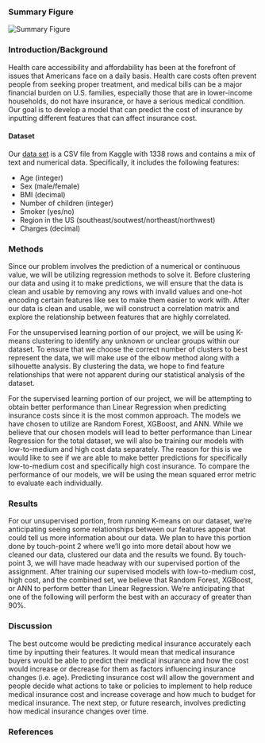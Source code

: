 ### Summary Figure
![Summary Figure](https://user-images.githubusercontent.com/41976165/94978740-c2af6680-04ec-11eb-8e63-b98fcdf3384b.png)

### Introduction/Background

Health care accessibility and affordability has been at the forefront of issues that
Americans face on a daily basis. Health care costs often prevent people from seeking
proper treatment, and medical bills can be a major financial burden on U.S. families,
especially those that are in lower-income households, do not have insurance, or have a
serious medical condition. Our goal is to develop a model that can predict the cost of
insurance by inputting different features that can affect insurance cost.

#### Dataset
Our [data set](https://www.kaggle.com/mirichoi0218/insurance) is a CSV file from Kaggle with 1338 rows and contains a mix of text and numerical data. Specifically, it includes the following features:
- Age (integer)
- Sex (male/female)
- BMI (decimal)
- Number of children (integer)
- Smoker (yes/no)
- Region in the US (southeast/soutwest/northeast/northwest)
- Charges (decimal)


### Methods

Since our problem involves the prediction of a numerical or continuous value, we will be utilizing regression methods to solve it.  Before clustering our data and using it to make predictions, we will ensure that the data is clean and usable by removing any rows with invalid values and one-hot encoding certain features like sex to make them easier to work with.  After our data is clean and usable, we will construct a correlation matrix and explore the relationship between features that are highly correlated.

For the unsupervised learning portion of our project, we will be using K-means clustering to identify any unknown or unclear groups within our dataset.  To ensure that we choose the correct number of clusters to best represent the data, we will make use of the elbow method along with a silhouette analysis.  By clustering the data, we hope to find feature relationships that were not apparent during our statistical analysis of the dataset.

For the supervised learning portion of our project, we will be attempting to obtain better performance than Linear Regression when predicting insurance costs since it is the most common approach.  The models we have chosen to utilize are Random Forest, XGBoost, and ANN.  While we believe that our chosen models will lead to better performance than Linear Regression for the total dataset, we will also be training our models with low-to-medium and high cost data separately.  The reason for this is we would like to see if we are able to make better predictions for specifically low-to-medium cost and specifically high cost insurance.  To compare the performance of our models, we will be using the mean squared error metric to evaluate each individually.

### Results
For our unsupervised portion, from running K-means on our dataset, we’re anticipating seeing some relationships between our features appear that could tell us more information about our data. We plan to have this portion done by touch-point 2 where we’ll go into more detail about how we cleaned our data, clustered our data and the results we found. By touch-point 3, we will have made headway with our supervised portion of the assignment. After training our supervised models with low-to-medium cost, high cost, and the combined set, we believe that Random Forest, XGBoost, or ANN to perform better than Linear Regression. We’re anticipating that one of the following will perform the best with an accuracy of greater than 90%.

### Discussion

The best outcome would be predicting medical insurance accurately each time by inputting their 
features. It would mean that medical insurance buyers would be able to predict their medical 
insurance and how the cost would increase or decrease for them as factors influencing insurance 
changes (i.e. age). Predicting insurance cost will allow the government and people decide what 
actions to take or policies to implement to help reduce medical insurance cost and increase 
coverage and how much to budget for medical insurance. The next step, or future research, 
involves predicting how medical insurance changes over time. 

### References


